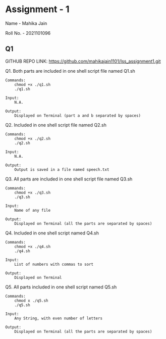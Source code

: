 # Assignment - 1

Name - Mahika Jain

Roll No. - 2021101096

## Q1 

GITHUB REPO LINK: https://github.com/mahikajain1101/Iss_assignment1.git

Q1. 
    Both parts are included in one shell script file named Q1.sh

    Commands:
        chmod +x ./q1.sh
        ./q1.sh

    Input:
        N.A.

    Output:
        Displayed on Terminal (part a and b separated by spaces)

Q2.
    Included in one shell script file named Q2.sh

    Commands:
        chmod +x ./q2.sh
        ./q2.sh

    Input:
        N.A.

    Output:
        Output is saved in a file named speech.txt

Q3.
    All parts are included in one shell script file named Q3.sh

    Commands:
        chmod +x ./q3.sh
        ./q3.sh
    
    Input:
        Name of any file
    
    Output:
        Displayed on Terminal (all the parts are separated by spaces)

Q4.
    Included in one shell script named Q4.sh

    Commands:
        chmod +x ./q4.sh
        ./q4.sh

    Input:
        List of numbers with commas to sort

    Output:
        Displayed on Terminal

Q5.
    All parts included in one shell script named Q5.sh

    Commands:
        chmod x ./q5.sh
        ./q5.sh
    
    Input:
        Any String, with even number of letters

    Output:
        Displayed on Terminal (all the parts are separated by spaces)
